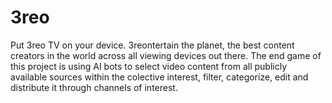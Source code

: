 # 3reo
Put 3reo TV on your device. 3reontertain the planet, the best content creators in the world  across all viewing devices out there.
The end game of this project is using AI bots to select video content from all publicly available sources within the colective interest, filter, categorize, edit and distribute it through channels of interest.
